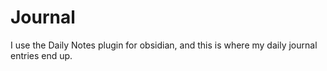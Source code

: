 # Journal

I use the Daily Notes plugin for obsidian, and this is where my daily journal entries end up.